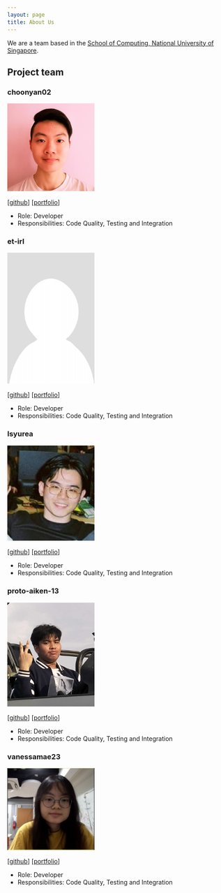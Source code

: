 ```yaml
---
layout: page
title: About Us
---
```


We are a team based in the [School of Computing, National University of Singapore](http://www.comp.nus.edu.sg).

## Project team

### choonyan02

<img src="images/choonyan02.png" width="200px">

[[github](https://github.com/choonyan02)]
[[portfolio](team/choonyan02.md)]

* Role: Developer
* Responsibilities: Code Quality, Testing and Integration

### et-irl

<img src="images/et-irl.png" width="200px">

[[github](http://github.com/et-irl)]
[[portfolio](team/et-irl.md)]

* Role: Developer
* Responsibilities: Code Quality, Testing and Integration

### lsyurea

<img src="images/lsyurea.png" width="200px">

[[github](http://github.com/lsyurea)] [[portfolio](team/lsyurea.md)]

* Role: Developer
* Responsibilities: Code Quality, Testing and Integration

### proto-aiken-13

<img src="images/proto-aiken-13.png" width="200px">

[[github](http://github.com/proto-aiken-13)]
[[portfolio](team/proto-aiken-13.md)]

* Role: Developer
* Responsibilities: Code Quality, Testing and Integration

### vanessamae23

<img src="images/vanessamae23.png" width="200px">

[[github](http://github.com/vanessamae23)]
[[portfolio](team/vanessamae23.md)]

* Role: Developer
* Responsibilities: Code Quality, Testing and Integration
